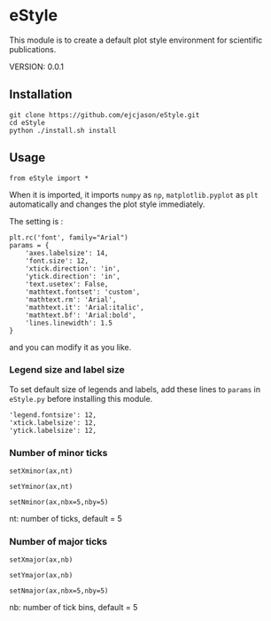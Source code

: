 # eStyle
This module is to create a default plot style environment for scientific publications.

VERSION: 0.0.1

## Installation
```
git clone https://github.com/ejcjason/eStyle.git
cd eStyle
python ./install.sh install
```

## Usage
```
from eStyle import *
```
When it is imported, it imports `numpy` as `np`, `matplotlib.pyplot` as `plt` automatically and changes the plot style immediately.

The setting is :
```
plt.rc('font', family="Arial")
params = {
    'axes.labelsize': 14,
    'font.size': 12,
    'xtick.direction': 'in',
    'ytick.direction': 'in',
    'text.usetex': False,
    'mathtext.fontset': 'custom',
    'mathtext.rm': 'Arial',
    'mathtext.it': 'Arial:italic',
    'mathtext.bf': 'Arial:bold',
    'lines.linewidth': 1.5
}
```
and you can modify it as you like.

### Legend size and label size
To set default size of legends and labels, add these lines to `params` in `eStyle.py` before installing this module.
```
'legend.fontsize': 12,
'xtick.labelsize': 12,
'ytick.labelsize': 12,
```
### Number of minor ticks
`setXminor(ax,nt)`

`setYminor(ax,nt)`

`setNminor(ax,nbx=5,nby=5)`

nt: number of ticks, default = 5

### Number of major ticks
`setXmajor(ax,nb)`

`setYmajor(ax,nb)`

`setNmajor(ax,nbx=5,nby=5)`

nb: number of tick bins, default = 5
